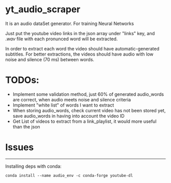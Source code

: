 # yt_audio_scraper

It is an audio dataSet generator. For training Neural Networks

Just put the youtube video links in the json array under "links" key, and $.wav$ file with each pronunced word will be extracted.

In order to extract each word the video should have automatic-generated subtitles.
For better extractions, the videos should have audio with low noise and silence (70 ms) between words. 

# TODOs: 
- Implement some validation method, just 60% of generated audio_words are correct, when audio meets noise and silence criteria
- Implement "white list" of words I want to extract
- When storing audio_words, check current video has not been stored yet, save audio_words in having into account the video ID
- Get List of videos to extract from a link_playlist, it would more useful than the json

# Issues


-----------

Installing deps with conda:

```
conda install --name audio_env -c conda-forge youtube-dl
```
